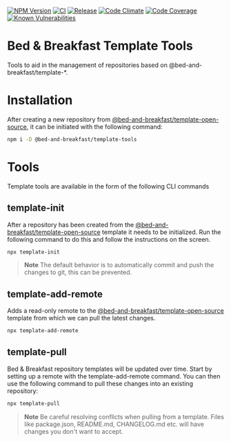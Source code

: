 [![NPM Version](https://img.shields.io/npm/v/@bed-and-breakfast/template-open-source)](https://www.npmjs.com/package/@bed-and-breakfast/template-open-source)
[![CI](https://github.com/bed-and-breakfast/template-open-source/actions/workflows/ci.yml/badge.svg?branch=main)](https://github.com/bed-and-breakfast/template-open-source/actions/workflows/ci.yml)
[![Release](https://github.com/bed-and-breakfast/template-open-source/actions/workflows/release.yml/badge.svg?branch=main)](https://github.com/bed-and-breakfast/template-open-source/actions/workflows/release.yml)
[![Code Climate](https://codeclimate.com/github/bed-and-breakfast/template-open-source/badges/gpa.svg)](https://codeclimate.com/github/bed-and-breakfast/template-open-source)
[![Code Coverage](https://codeclimate.com/github/bed-and-breakfast/template-open-source/badges/coverage.svg)](https://codeclimate.com/github/bed-and-breakfast/template-open-source)
[![Known Vulnerabilities](https://snyk.io/test/github/bed-and-breakfast/template-open-source/badge.svg?targetFile=package.json)](https://snyk.io/test/github/bed-and-breakfast/template-open-source?targetFile=package.json)

# Bed & Breakfast Template Tools

Tools to aid in the management of repositories based on @bed-and-breakfast/template-\*.

# Installation

After creating a new repository from [@bed-and-breakfast/template-open-source](https://github.com/bed-and-breakfast/templates-open-source), it can be initiated with the following command:

```sh
npm i -D @bed-and-breakfast/template-tools
```

# Tools

Template tools are available in the form of the following CLI commands

## template-init

After a repository has been created from the [@bed-and-breakfast/template-open-source](https://github.com/bed-and-breakfast/templates-open-source) template it needs to be initialized. Run the following command to do this and follow the instructions on the screen.

```sh
npx template-init
```

> **Note**
> The default behavior is to automatically commit and push the changes to git, this can be prevented.

## template-add-remote

Adds a read-only remote to the [@bed-and-breakfast/template-open-source](https://github.com/bed-and-breakfast/templates-open-source) template from which we can pull the latest changes.

```sh
npx template-add-remote
```

## template-pull

Bed & Breakfast repository templates will be updated over time. Start by setting up a remote with the template-add-remote command. You can then use the following command to pull these changes into an existing repository:

```sh
npx template-pull
```

> **Note**
> Be careful resolving conflicts when pulling from a template. Files like package.json, README.md, CHANGELOG.md etc. will have changes you don't want to accept.
